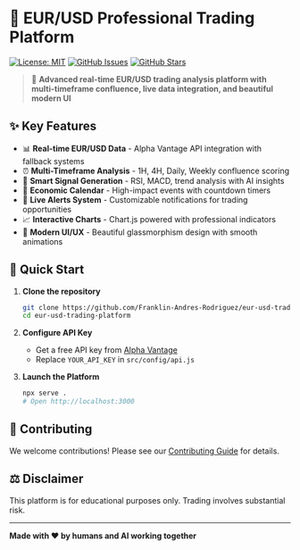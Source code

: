 # 💱 EUR/USD Professional Trading Platform

[![License: MIT](https://img.shields.io/badge/License-MIT-yellow.svg)](https://opensource.org/licenses/MIT)
[![GitHub Issues](https://img.shields.io/github/issues/Franklin-Andres-Rodriguez/eur-usd-trading-platform)](https://github.com/Franklin-Andres-Rodriguez/eur-usd-trading-platform/issues)
[![GitHub Stars](https://img.shields.io/github/stars/Franklin-Andres-Rodriguez/eur-usd-trading-platform?style=social)](https://github.com/Franklin-Andres-Rodriguez/eur-usd-trading-platform)

> 🚀 **Advanced real-time EUR/USD trading analysis platform with multi-timeframe confluence, live data integration, and beautiful modern UI**

## ✨ **Key Features**

- 📊 **Real-time EUR/USD Data** - Alpha Vantage API integration with fallback systems
- ⏰ **Multi-Timeframe Analysis** - 1H, 4H, Daily, Weekly confluence scoring
- 🎯 **Smart Signal Generation** - RSI, MACD, trend analysis with AI insights
- 📅 **Economic Calendar** - High-impact events with countdown timers
- 🚨 **Live Alerts System** - Customizable notifications for trading opportunities
- 📈 **Interactive Charts** - Chart.js powered with professional indicators
- 🎨 **Modern UI/UX** - Beautiful glassmorphism design with smooth animations

## 🚀 **Quick Start**

1. **Clone the repository**
   ```bash
   git clone https://github.com/Franklin-Andres-Rodriguez/eur-usd-trading-platform.git
   cd eur-usd-trading-platform
   ```

2. **Configure API Key**
   - Get a free API key from [Alpha Vantage](https://www.alphavantage.co/support/#api-key)
   - Replace `YOUR_API_KEY` in `src/config/api.js`

3. **Launch the Platform**
   ```bash
   npx serve .
   # Open http://localhost:3000
   ```

## 🤝 **Contributing**

We welcome contributions! Please see our [Contributing Guide](CONTRIBUTING.md) for details.

## ⚖️ **Disclaimer**

This platform is for educational purposes only. Trading involves substantial risk.

---

**Made with ❤️ by humans and AI working together**
